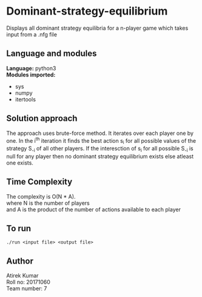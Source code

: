 # Dominant-strategy-equilibrium
Displays all dominant strategy equilibria for a n-player game which takes input from a .nfg file

## Language and modules  
**Language:** python3  
**Modules imported:**  
* sys
* numpy
* itertools

## Solution approach  
The approach uses brute-force method. It iterates over each player one by one. 
In the i<sup>th</sup> iteration it finds the best action s<sub>i</sub> for all possible values of the strategy S<sub>-i</sub> of all other players. If the interesction of s<sub>i</sub> for all possible S<sub>-i</sub> is null for any player then no dominant strategy equilibrium exists else atleast one exists.

## Time Complexity  
The complexity is O(N * A).  
where N is the number of players  
and A is the product of the number of actions available to each player

## To run  
```
./run <input file> <output file>
```
## Author  
Atirek Kumar  
Roll no: 20171060  
Team number: 7  
